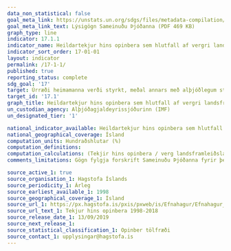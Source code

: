 ```yaml
---
data_non_statistical: false
goal_meta_link: https://unstats.un.org/sdgs/files/metadata-compilation/Metadata-Goal-17.pdf
goal_meta_link_text: Lýsigögn Sameinuðu Þjóðanna (PDF 469 KB)
graph_type: line
indicator: 17.1.1
indicator_name: Heildartekjur hins opinbera sem hlutfall af vergri landsframleiðslu, eftir uppruna.
indicator_sort_order: 17-01-01
layout: indicator
permalink: /17-1-1/
published: true
reporting_status: complete
sdg_goal: '17'
target: Úrræði heimamanna verði styrkt, meðal annars með alþjóðlegum stuðningi við þróunarlönd, til að bæta skattkerfið og aðra tekjuöflun.
target_id: '17.1'
graph_title: Heildartekjur hins opinbera sem hlutfall af vergri landsframleiðslu, eftir uppruna.
un_custodian_agency: Alþjóðagjaldeyrissjóðurinn (IMF)
un_designated_tier: '1'

national_indicator_available: Heildartekjur hins opinbera sem hlutfall af vergri landsframleiðslu, eftir uppruna.
national_geographical_coverage: Ísland
computation_units: Hundraðshlutar (%)
computation_definitions:
computation_calculations: (Tekjir hins opinbera / verg landsframleiðsla (GDP)) * 100
comments_limitations: Gögn fylgja forskrift Sameinuðu Þjóðanna fyrir þennan mælikvarða. Þessi mælikvarði var fundinn í samstarfi við sérfræðinga á þessu sviði.

source_active_1: true
source_organisation_1: Hagstofa Íslands
source_periodicity_1: Árleg
source_earliest_available_1: 1998
source_geographical_coverage_1: Ísland
source_url_1: https://px.hagstofa.is/pxis/pxweb/is/Efnahagur/Efnahagur__fjaropinber__fjarmal_opinber__fjarmal_opinber/THJ05131.px
source_url_text_1: Tekjur hins opinbera 1998-2018
source_release_date_1: 13/09/2019
source_next_release_1:
source_statistical_classification_1: Opinber tölfræði
source_contact_1: upplysingar@hagstofa.is
---
```

